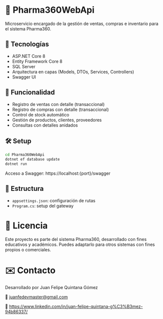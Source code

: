 # 💊 Pharma360WebApi

Microservicio encargado de la gestión de ventas, compras e inventario para el sistema Pharma360.

## 🚀 Tecnologías

- ASP.NET Core 8
- Entity Framework Core 8
- SQL Server
- Arquitectura en capas (Models, DTOs, Services, Controllers)
- Swagger UI

## 🧠 Funcionalidad

- Registro de ventas con detalle (transaccional)
- Registro de compras con detalle (transaccional)
- Control de stock automático
- Gestión de productos, clientes, proveedores
- Consultas con detalles anidados

## 🛠 Setup

```bash
cd Pharma360WebApi
dotnet ef database update
dotnet run
```

Acceso a Swagger: https://localhost:{port}/swagger

## 📁 Estructura

- `appsettings.json`: configuración de rutas
- `Program.cs`: setup del gateway

# 📃 Licencia
Este proyecto es parte del sistema Pharma360, desarrollado con fines educativos y académicos. Puedes adaptarlo para otros sistemas con fines propios o comerciales.

# ✉️ Contacto
Desarrollado por Juan Felipe Quintana Gómez

📧 juanfedevmaster@gmail.com

🔗 https://www.linkedin.com/in/juan-felipe-quintana-g%C3%B3mez-94b86337/
